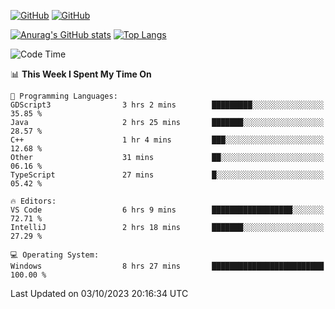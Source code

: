 [![GitHub](https://img.shields.io/github/followers/sharpxk?style=social)](https://github.com/sharpxk) [![GitHub](https://img.shields.io/github/stars/sharpxk?style=social)](https://github.com/sharpxk)

[![Anurag's GitHub stats](https://github-readme-stats-git-masterrstaa-rickstaa.vercel.app/api?username=sharpxk&hide=contribs,prs,issues&show_icons=true&theme=tokyonight)](https://github.com/anuraghazra/github-readme-stats)
[![Top Langs](https://github-readme-stats-git-masterrstaa-rickstaa.vercel.app/api/top-langs/?username=sharpxk&layout=compact&theme=tokyonight)](https://github.com/anuraghazra/github-readme-stats)

<!--START_SECTION:waka-->
![Code Time](http://img.shields.io/badge/Code%20Time-310%20hrs%2017%20mins-blue)

📊 **This Week I Spent My Time On** 

```text
💬 Programming Languages: 
GDScript3                3 hrs 2 mins        █████████░░░░░░░░░░░░░░░░   35.85 % 
Java                     2 hrs 25 mins       ███████░░░░░░░░░░░░░░░░░░   28.57 % 
C++                      1 hr 4 mins         ███░░░░░░░░░░░░░░░░░░░░░░   12.68 % 
Other                    31 mins             ██░░░░░░░░░░░░░░░░░░░░░░░   06.16 % 
TypeScript               27 mins             █░░░░░░░░░░░░░░░░░░░░░░░░   05.42 % 

🔥 Editors: 
VS Code                  6 hrs 9 mins        ██████████████████░░░░░░░   72.71 % 
IntelliJ                 2 hrs 18 mins       ███████░░░░░░░░░░░░░░░░░░   27.29 % 

💻 Operating System: 
Windows                  8 hrs 27 mins       █████████████████████████   100.00 % 
```


 Last Updated on 03/10/2023 20:16:34 UTC
<!--END_SECTION:waka-->
